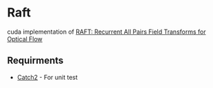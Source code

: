 # Raft  

cuda implementation of [RAFT: Recurrent All Pairs Field Transforms for Optical Flow](https://github.com/princeton-vl/RAFT)  


## Requirments  

- [Catch2](https://github.com/catchorg/Catch2) - For unit test  




